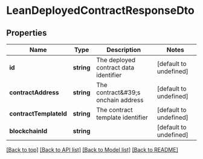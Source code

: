 # LeanDeployedContractResponseDto

## Properties

|Name | Type | Description | Notes|
|------------ | ------------- | ------------- | -------------|
|**id** | **string** | The deployed contract data identifier | [default to undefined]|
|**contractAddress** | **string** | The contract\&#39;s onchain address | [default to undefined]|
|**contractTemplateId** | **string** | The contract template identifier | [default to undefined]|
|**blockchainId** | **string** |  | [default to undefined]|




[[Back to top]](#) [[Back to API list]](../../README.md#documentation-for-api-endpoints) [[Back to Model list]](../../README.md#documentation-for-models) [[Back to README]](../../README.md)
